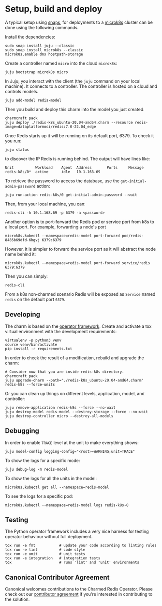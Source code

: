 # Setup, build and deploy

A typical setup using [snaps](https://snapcraft.io/), for deployments
to a [microk8s](https://microk8s.io/) cluster can be done using the
following commands.

Install the dependencies:

    sudo snap install juju --classic
    sudo snap install microk8s --classic
    microk8s.enable dns hostpath-storage
    
Create a controller named `micro` into the cloud `microk8s`:
  
    juju bootstrap microk8s micro

In Juju, you interact with the client (the `juju` command on your local machine). 
It connects to a controller. The controller is hosted on a cloud and controls models.

    juju add-model redis-model

Then you build and deploy this charm into the model you just created:
    
    charmcraft pack
    juju deploy ./redis-k8s_ubuntu-20.04-amd64.charm --resource redis-image=dataplatformoci/redis:7.0-22.04_edge

Once Redis starts up it will be running on its default port, 6379. 
To check it you run:

    juju status

to discover the IP Redis is running behind. The output will have lines like:

    Unit          Workload    Agent  Address       Ports     Message
    redis-k8s/0*  active      idle   10.1.168.69

To retrieve the password to access the database, use the `get-initial-admin-password` action:

    juju run-action redis-k8s/0 get-initial-admin-password --wait

Then, from your local machine, you can:

    redis-cli -h 10.1.168.69 -p 6379 -a <password>

Another option is to port-forward the Redis pod or service port from k8s to a local port.
For example, forwarding a node's port

    microk8s.kubectl --namespace=redis-model port-forward pod/redis-8485b69dfd-6hgvj 6379:6379

However, it is simpler to forward the service port as it will abstract the node name behind it:

    microk8s.kubectl --namespace=redis-model port-forward service/redis 6379:6379

Then you can simply:

    redis-cli

From a k8s non-charmed scenario Redis will be exposed as `Service` named `redis` on the default
port `6379`.

## Developing

The charm is based on the [operator framework](https://github.com/canonical/operator/). Create and activate 
a tox virtual environment with the development requirements:

    virtualenv -p python3 venv
    source venv/bin/activate
    pip install -r requirements.txt

In order to check the result of a modification, rebuild and upgrade the charm:

    # Consider now that you are inside redis-k8s directory.
    charmcraft pack
    juju upgrade-charm --path="./redis-k8s_ubuntu-20.04-amd64.charm" redis-k8s --force-units

Or you can clean up things on different levels, application, model, and controller:

    juju remove-application redis-k8s --force --no-wait
    juju destroy-model redis-model --destroy-storage --force --no-wait
    juju destroy-controller micro --destroy-all-models

## Debugging

In order to enable `TRACE` level at the unit to make everything shows:
    
    juju model-config logging-config="<root>=WARNING;unit=TRACE"

To show the logs for a specific mode:
    
    juju debug-log -m redis-model

To show the logs for all the units in the model:

    microk8s.kubectl get all --namespace=redis-model

To see the logs for a specific pod:
    
    microk8s.kubectl --namespace=redis-model logs redis-k8s-0

## Testing

The Python operator framework includes a very nice harness for testing
operator behaviour without full deployment.

    tox run -e fmt           # update your code according to linting rules
    tox run -e lint          # code style
    tox run -e unit          # unit tests
    tox run -e integration   # integration tests
    tox                      # runs 'lint' and 'unit' environments


## Canonical Contributor Agreement

Canonical welcomes contributions to the Charmed Redis Operator. Please check out our [contributor agreement](https://ubuntu.com/legal/contributors) if you're interested in contributing to the solution.
